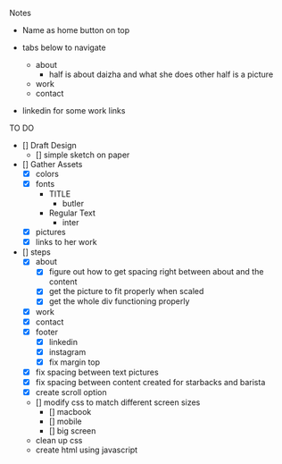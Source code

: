 Notes 

- Name as home button on top
- tabs below to navigate
    - about
        - half is about daizha and what she does other half is a picture
    - work 
    - contact

- linkedin for some work links

TO DO
- [] Draft Design 
    - [] simple sketch on paper
- [] Gather Assets 
    - [x] colors
    - [x] fonts
        - TITLE
            - butler
        - Regular Text
            - inter
    - [x] pictures
    - [x] links to her work
- [] steps
    - [x] about
        - [x] figure out how to get spacing right between about and the content
        - [x] get the picture to fit properly when scaled
        - [x] get the whole div functioning properly
    - [x] work
    - [x] contact
    - [x] footer
        - [x] linkedin
        - [x] instagram
        - [x] fix margin top
    - [x] fix spacing between text pictures
    - [x] fix spacing between content created for starbacks and barista
    - [x] create scroll option
    - [] modify css to match different screen sizes
        - [] macbook
        - [] mobile
        - [] big screen
    - clean up css
    - create html using javascript